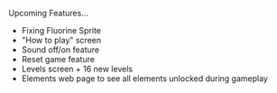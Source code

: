 Upcoming Features...
-  Fixing Fluorine Sprite
-  "How to play" screen
-  Sound off/on feature
-  Reset game feature
-  Levels screen + 16 new levels
-  Elements web page to see all elements unlocked during gameplay
